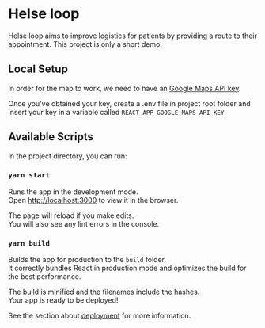 # Helse loop

Helse loop aims to improve logistics for patients by providing a route to their appointment. This project is only a short demo. 


## Local Setup

In order for the map to work, we need to have an [Google Maps API key](https://developers.google.com/maps/documentation/javascript/get-api-key).

Once you've obtained your key, create a .env file in project root folder and insert your key in a variable called `REACT_APP_GOOGLE_MAPS_API_KEY`.

## Available Scripts

In the project directory, you can run:

### `yarn start`

Runs the app in the development mode.\
Open [http://localhost:3000](http://localhost:3000) to view it in the browser.

The page will reload if you make edits.\
You will also see any lint errors in the console.

### `yarn build`

Builds the app for production to the `build` folder.\
It correctly bundles React in production mode and optimizes the build for the best performance.

The build is minified and the filenames include the hashes.\
Your app is ready to be deployed!

See the section about [deployment](https://facebook.github.io/create-react-app/docs/deployment) for more information.
